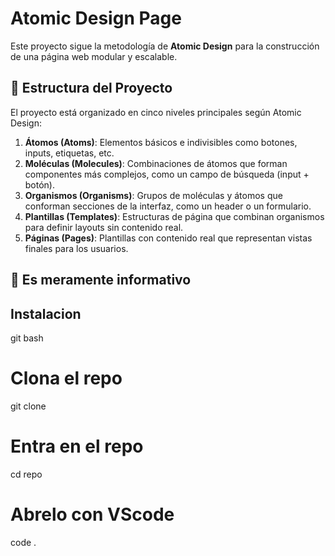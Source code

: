 # Atomic Design Page

Este proyecto sigue la metodología de **Atomic Design** para la construcción de una página web modular y escalable.

## 📌 Estructura del Proyecto

El proyecto está organizado en cinco niveles principales según Atomic Design:

1. **Átomos (Atoms)**: Elementos básicos e indivisibles como botones, inputs, etiquetas, etc.
2. **Moléculas (Molecules)**: Combinaciones de átomos que forman componentes más complejos, como un campo de búsqueda (input + botón).
3. **Organismos (Organisms)**: Grupos de moléculas y átomos que conforman secciones de la interfaz, como un header o un formulario.
4. **Plantillas (Templates)**: Estructuras de página que combinan organismos para definir layouts sin contenido real.
5. **Páginas (Pages)**: Plantillas con contenido real que representan vistas finales para los usuarios.

## 🚀 Es meramente informativo 

## Instalacion
git bash

# Clona el repo
git clone 

# Entra en el repo
cd repo

# Abrelo con VScode
code .

